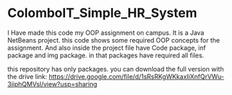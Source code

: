 # ColomboIT_Simple_HR_System
I Have made this code my OOP assignment on campus. It is a Java NetBeans project. this code shows some required OOP concepts for the assignment. And also inside the project file have Code package, inf package and img package. in that packages have required all files.   

this repository has only packages. you can download the full version with the drive link:
https://drive.google.com/file/d/1sRsRKgWKkaxIiXnfQrVWu-3iiphQMVsl/view?usp=sharing
